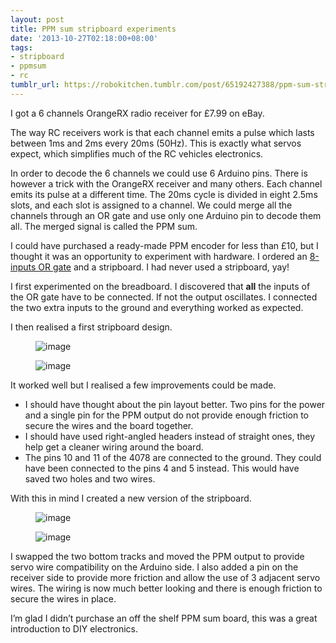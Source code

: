 ```yaml
---
layout: post
title: PPM sum stripboard experiments
date: '2013-10-27T02:18:00+08:00'
tags:
- stripboard
- ppmsum
- rc
tumblr_url: https://robokitchen.tumblr.com/post/65192427388/ppm-sum-stripboard-experiments
---
```

I got a 6 channels OrangeRX radio receiver for £7.99 on eBay.

The way RC receivers work is that each channel emits a pulse which lasts between 1ms and 2ms every 20ms (50Hz). This is exactly what servos expect, which simplifies much of the RC vehicles electronics.

In order to decode the 6 channels we could use 6 Arduino pins. There is however a trick with the OrangeRX receiver and many others. Each channel emits its pulse at a different time. The 20ms cycle is divided in eight 2.5ms slots, and each slot is assigned to a channel. We could merge all the channels through an OR gate and use only one Arduino pin to decode them all. The merged signal is called the PPM sum.

I could have purchased a ready-made PPM encoder for less than £10, but I thought it was an opportunity to experiment with hardware. I ordered an [8-inputs OR gate](http://www.spiratronics.com/data/6645.pdf) and a stripboard. I had never used a stripboard, yay!

I first experimented on the breadboard. I discovered that **all** the inputs of the OR gate have to be connected. If not the output oscillates. I connected the two extra inputs to the ground and everything worked as expected.

I then realised a first stripboard design.

<figure class="tmblr-full" data-orig-height="261" data-orig-width="381"><img alt="image" src="https://64.media.tumblr.com/3a2f61742039e66b242689d1f4f3ce00/6fd824a252b58a4f-92/s540x810/fe6320ea337deebe71c63ec6dfc0f037b831262e.jpg" data-orig-height="261" data-orig-width="381"></figure>

<figure data-orig-height="300" data-orig-width="238"><img alt="image" src="https://64.media.tumblr.com/5d19d6457a59e6c6072b4c369513bf6e/6fd824a252b58a4f-bb/s540x810/6d499292053b0a290020cf0afe50aa1a8d9cafd6.jpg" data-orig-height="300" data-orig-width="238"></figure>

It worked well but I realised a few improvements could be made.

- I should have thought about the pin layout better. Two pins for the power and a single pin for the PPM output do not provide enough friction to secure the wires and the board together.
- I should have used right-angled headers instead of straight ones, they help get a cleaner wiring around the board.
- The pins 10 and 11 of the 4078 are connected to the ground. They could have been connected to the pins 4 and 5 instead. This would have saved two holes and two wires.

With this in mind I created a new version of the stripboard.

<figure class="tmblr-full" data-orig-height="261" data-orig-width="381"><img alt="image" src="https://64.media.tumblr.com/89da145ba37da3789dce3315ff06b1c5/6fd824a252b58a4f-fb/s540x810/3cf29c3ffc2b5f18aaf58d1eca9c6f9c7f214fa6.jpg" data-orig-height="261" data-orig-width="381"></figure>

<figure class="tmblr-full" data-orig-height="237" data-orig-width="500"><img alt="image" src="https://64.media.tumblr.com/70764a2d67c8980c6f2ec66d2b9c4beb/6fd824a252b58a4f-f1/s540x810/9eb64d6d3f5721aa37b2b26846ca827183b0a1db.jpg" data-orig-height="237" data-orig-width="500"></figure>

I swapped the two bottom tracks and moved the PPM output to provide servo wire compatibility on the Arduino side. I also added a pin on the receiver side to provide more friction and allow the use of 3 adjacent servo wires. The wiring is now much better looking and there is enough friction to secure the wires in place.

I’m glad I didn’t purchase an off the shelf PPM sum board, this was a great introduction to DIY electronics.

